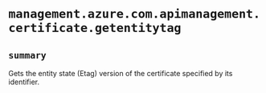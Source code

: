 # `management.azure.com.apimanagement.certificate.getentitytag`

## `summary`
Gets the entity state (Etag) version of the certificate specified by its identifier.


